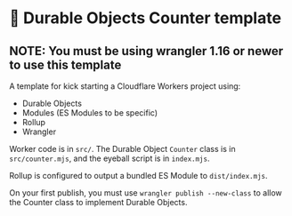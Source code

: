 # 👷 Durable Objects Counter template

## NOTE: You must be using wrangler 1.16 or newer to use this template

A template for kick starting a Cloudflare Workers project using:

- Durable Objects
- Modules (ES Modules to be specific)
- Rollup
- Wrangler

Worker code is in `src/`. The Durable Object `Counter` class is in `src/counter.mjs`, and the eyeball script is in `index.mjs`.

Rollup is configured to output a bundled ES Module to `dist/index.mjs`.

On your first publish, you must use `wrangler publish --new-class` to allow the Counter class to implement Durable Objects.